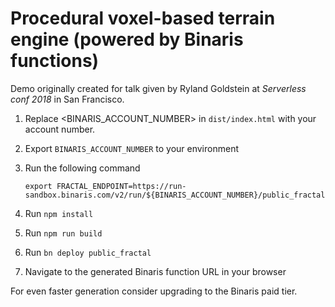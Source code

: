 # Procedural voxel-based terrain engine (powered by Binaris functions)

Demo originally created for talk given by Ryland Goldstein at _Serverless conf 2018_ in San Francisco.

1. Replace <BINARIS_ACCOUNT_NUMBER> in `dist/index.html` with your account number.
1. Export `BINARIS_ACCOUNT_NUMBER` to your environment
1. Run the following command

    `export FRACTAL_ENDPOINT=https://run-sandbox.binaris.com/v2/run/${BINARIS_ACCOUNT_NUMBER}/public_fractal`
1. Run `npm install`
1. Run `npm run build`
1. Run `bn deploy public_fractal`
1. Navigate to the generated Binaris function URL in your browser

For even faster generation consider upgrading to the Binaris paid tier.
